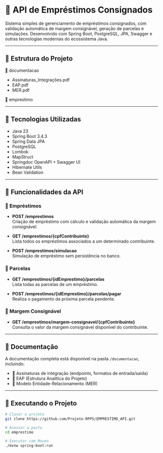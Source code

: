 # 📄 API de Empréstimos Consignados

Sistema simples de gerenciamento de empréstimos consignados, com validação automática de margem consignável, geração de parcelas e simulações. Desenvolvido com Spring Boot, PostgreSQL, JPA, Swagger e outras tecnologias modernas do ecossistema Java.

---

## 🧱 Estrutura do Projeto

📁 documentacao
 - Assinaturas_Integrações.pdf
 - EAP.pdf
 - MER.pdf

📁 emprestimo

---

## 🚀 Tecnologias Utilizadas

- Java 23
- Spring Boot 3.4.3
- Spring Data JPA
- PostgreSQL
- Lombok
- MapStruct
- Springdoc OpenAPI + Swagger UI
- Hibernate Utils
- Bean Validation

---

## 🔁 Funcionalidades da API

### 📌 Empréstimos

- **POST /emprestimos**  
  Criação de empréstimo com cálculo e validação automática da margem consignável.

- **GET /emprestimos/{cpfContribuinte}**  
  Lista todos os empréstimos associados a um determinado contribuinte.

- **POST /emprestimos/simulacao**  
  Simulação de empréstimo sem persistência no banco.

### 📌 Parcelas

- **GET /emprestimos/{idEmprestimo}/parcelas**  
  Lista todas as parcelas de um empréstimo.

- **POST /emprestimos/{idEmprestimo}/parcelas/pagar**  
  Realiza o pagamento da próxima parcela pendente.

### 📌 Margem Consignável

- **GET /emprestimos/margem-consignavel/{cpfContribuinte}**  
  Consulta o valor da margem consignável disponível do contribuinte.

---

## 📂 Documentação

A documentação completa está disponível na pasta `/documentacao`, incluindo:

- 🧾 Assinaturas de integração (endpoints, formatos de entrada/saída)
- 🧱 EAP (Estrutura Analítica do Projeto)
- 🧠 Modelo Entidade-Relacionamento (MER)

---

## 🔧 Executando o Projeto

```bash
# Clonar o projeto
git clone https://github.com/Projeto-RPPS/EMPRESTIMO_API.git

# Acessar a pasta
cd emprestimo

# Executar com Maven
./mvnw spring-boot:run
